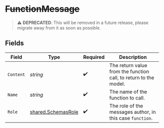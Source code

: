 # ~~FunctionMessage~~

> :warning: **DEPRECATED**: This will be removed in a future release, please migrate away from it as soon as possible.


## Fields

| Field                                                            | Type                                                             | Required                                                         | Description                                                      |
| ---------------------------------------------------------------- | ---------------------------------------------------------------- | ---------------------------------------------------------------- | ---------------------------------------------------------------- |
| `Content`                                                        | *string*                                                         | :heavy_check_mark:                                               | The return value from the function call, to return to the model. |
| `Name`                                                           | *string*                                                         | :heavy_check_mark:                                               | The name of the function to call.                                |
| `Role`                                                           | [shared.SchemasRole](../../../pkg/models/shared/schemasrole.md)  | :heavy_check_mark:                                               | The role of the messages author, in this case `function`.        |